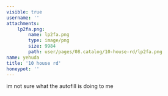 ```yaml
---
visible: true
username: ''
attachments:
    lp2fa.png:
        name: lp2fa.png
        type: image/png
        size: 9984
        path: user/pages/08.catalog/10-house-rd/lp2fa.png
name: yehuda
title: '10 house rd'
honeypot: ''
---
```


im not sure what the autofill is doing to me